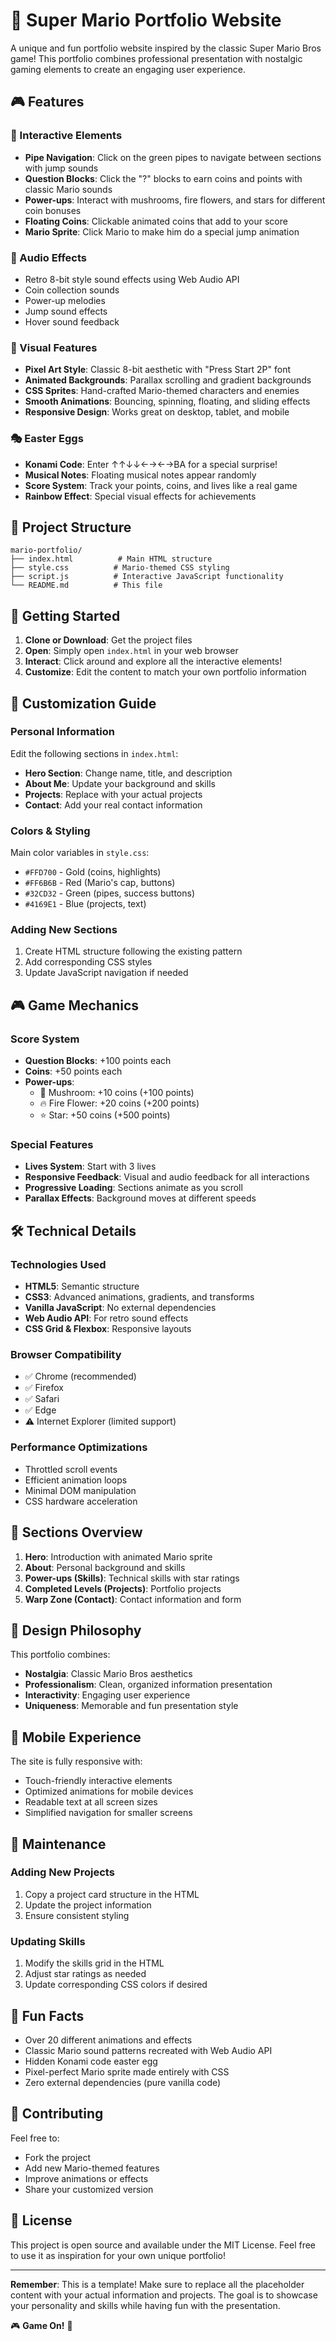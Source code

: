 # 🍄 Super Mario Portfolio Website

A unique and fun portfolio website inspired by the classic Super Mario Bros game! This portfolio combines professional presentation with nostalgic gaming elements to create an engaging user experience.

## 🎮 Features

### 🎯 Interactive Elements
- **Pipe Navigation**: Click on the green pipes to navigate between sections with jump sounds
- **Question Blocks**: Click the "?" blocks to earn coins and points with classic Mario sounds
- **Power-ups**: Interact with mushrooms, fire flowers, and stars for different coin bonuses
- **Floating Coins**: Clickable animated coins that add to your score
- **Mario Sprite**: Click Mario to make him do a special jump animation

### 🎵 Audio Effects
- Retro 8-bit style sound effects using Web Audio API
- Coin collection sounds
- Power-up melodies
- Jump sound effects
- Hover sound feedback

### 🌟 Visual Features
- **Pixel Art Style**: Classic 8-bit aesthetic with "Press Start 2P" font
- **Animated Backgrounds**: Parallax scrolling and gradient backgrounds
- **CSS Sprites**: Hand-crafted Mario-themed characters and enemies
- **Smooth Animations**: Bouncing, spinning, floating, and sliding effects
- **Responsive Design**: Works great on desktop, tablet, and mobile

### 🎭 Easter Eggs
- **Konami Code**: Enter ↑↑↓↓←→←→BA for a special surprise!
- **Musical Notes**: Floating musical notes appear randomly
- **Score System**: Track your points, coins, and lives like a real game
- **Rainbow Effect**: Special visual effects for achievements

## 📂 Project Structure

```
mario-portfolio/
├── index.html          # Main HTML structure
├── style.css          # Mario-themed CSS styling
├── script.js          # Interactive JavaScript functionality
└── README.md          # This file
```

## 🚀 Getting Started

1. **Clone or Download**: Get the project files
2. **Open**: Simply open `index.html` in your web browser
3. **Interact**: Click around and explore all the interactive elements!
4. **Customize**: Edit the content to match your own portfolio information

## 🎨 Customization Guide

### Personal Information
Edit the following sections in `index.html`:
- **Hero Section**: Change name, title, and description
- **About Me**: Update your background and skills
- **Projects**: Replace with your actual projects
- **Contact**: Add your real contact information

### Colors & Styling
Main color variables in `style.css`:
- `#FFD700` - Gold (coins, highlights)
- `#FF6B6B` - Red (Mario's cap, buttons)
- `#32CD32` - Green (pipes, success buttons)
- `#4169E1` - Blue (projects, text)

### Adding New Sections
1. Create HTML structure following the existing pattern
2. Add corresponding CSS styles
3. Update JavaScript navigation if needed

## 🎮 Game Mechanics

### Score System
- **Question Blocks**: +100 points each
- **Coins**: +50 points each
- **Power-ups**: 
  - 🍄 Mushroom: +10 coins (+100 points)
  - 🔥 Fire Flower: +20 coins (+200 points)
  - ⭐ Star: +50 coins (+500 points)

### Special Features
- **Lives System**: Start with 3 lives
- **Responsive Feedback**: Visual and audio feedback for all interactions
- **Progressive Loading**: Sections animate as you scroll
- **Parallax Effects**: Background moves at different speeds

## 🛠️ Technical Details

### Technologies Used
- **HTML5**: Semantic structure
- **CSS3**: Advanced animations, gradients, and transforms
- **Vanilla JavaScript**: No external dependencies
- **Web Audio API**: For retro sound effects
- **CSS Grid & Flexbox**: Responsive layouts

### Browser Compatibility
- ✅ Chrome (recommended)
- ✅ Firefox
- ✅ Safari
- ✅ Edge
- ⚠️ Internet Explorer (limited support)

### Performance Optimizations
- Throttled scroll events
- Efficient animation loops
- Minimal DOM manipulation
- CSS hardware acceleration

## 🎯 Sections Overview

1. **Hero**: Introduction with animated Mario sprite
2. **About**: Personal background and skills
3. **Power-ups (Skills)**: Technical skills with star ratings
4. **Completed Levels (Projects)**: Portfolio projects
5. **Warp Zone (Contact)**: Contact information and form

## 🎨 Design Philosophy

This portfolio combines:
- **Nostalgia**: Classic Mario Bros aesthetics
- **Professionalism**: Clean, organized information presentation
- **Interactivity**: Engaging user experience
- **Uniqueness**: Memorable and fun presentation style

## 📱 Mobile Experience

The site is fully responsive with:
- Touch-friendly interactive elements
- Optimized animations for mobile devices
- Readable text at all screen sizes
- Simplified navigation for smaller screens

## 🔧 Maintenance

### Adding New Projects
1. Copy a project card structure in the HTML
2. Update the project information
3. Ensure consistent styling

### Updating Skills
1. Modify the skills grid in the HTML
2. Adjust star ratings as needed
3. Update corresponding CSS colors if desired

## 🎪 Fun Facts

- Over 20 different animations and effects
- Classic Mario sound patterns recreated with Web Audio API
- Hidden Konami code easter egg
- Pixel-perfect Mario sprite made entirely with CSS
- Zero external dependencies (pure vanilla code)

## 🤝 Contributing

Feel free to:
- Fork the project
- Add new Mario-themed features
- Improve animations or effects
- Share your customized version

## 📜 License

This project is open source and available under the MIT License. Feel free to use it as inspiration for your own unique portfolio!

---

**Remember**: This is a template! Make sure to replace all the placeholder content with your actual information and projects. The goal is to showcase your personality and skills while having fun with the presentation.

🎮 **Game On!** 🍄
